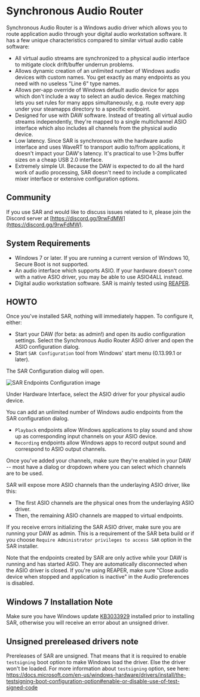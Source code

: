 # Synchronous Audio Router

Synchronous Audio Router is a Windows audio driver which allows you to route
application audio through your digital audio workstation software. It has a few
unique characteristics compared to similar virtual audio cable software:

* All virtual audio streams are synchronized to a physical audio interface to
  mitigate clock drift/buffer underrun problems.
* Allows dynamic creation of an unlimited number of Windows audio devices with
  custom names. You get exactly as many endpoints as you need with no useless
  "Line 6" type names.
* Allows per-app override of Windows default audio device for apps which
  don't include a way to select an audio device. Regex matching lets you set
  rules for many apps simultaneously, e.g. route every app under your steamapps
  directory to a specific endpoint.
* Designed for use with DAW software. Instead of treating all virtual audio
  streams independently, they're mapped to a single multichannel ASIO interface
  which also includes all channels from the physical audio device.
* Low latency. Since SAR is synchronous with the hardware audio interface and
  uses WaveRT to transport audio to/from applications, it doesn't impact your
  DAW's latency. It's practical to use 1-2ms buffer sizes on a cheap USB 2.0
  interface.
* Extremely simple UI. Because the DAW is expected to do all the hard work of
  audio processing, SAR doesn't need to include a complicated mixer interface or
  extensive configuration options.

## Community

If you use SAR and would like to discuss issues related to it, please join the
Discord server at [https://discord.gg/9rwFdMW](https://discord.gg/9rwFdMW).

## System Requirements

* Windows 7 or later. If you are running a current version of Windows 10, Secure Boot is not supported.
* An audio interface which supports ASIO. If your hardware doesn't come with a
  native ASIO driver, you may be able to use ASIO4ALL instead.
* Digital audio workstation software. SAR is mainly tested using [REAPER](http://www.reaper.fm/).

## HOWTO

Once you've installed SAR, nothing will immediately happen.
To configure it, either:
* Start your DAW (for beta: as admin!) and open its audio configuration settings.
   Select the Synchronous Audio Router ASIO driver and open the ASIO
   configuration dialog.
* Start `SAR Configuration` tool from Windows' start menu (0.13.99.1 or later).

The SAR Configuration dialog will open.

![SAR Endpoints Configuration image](https://raw.githubusercontent.com/eiz/SynchronousAudioRouter/master/SarWeb/images/sar_endpoints.png)

Under Hardware Interface, select the ASIO driver for your physical audio
device.

You can add an unlimited number of Windows audio endpoints from the SAR
configuration dialog.
* `Playback` endpoints allow Windows applications to play sound and show up
   as corresponding input channels on your ASIO device.
* `Recording` endpoints allow Windows apps to record output sound and
   correspond to ASIO output channels.

Once you've added your channels, make sure they're enabled in your DAW --
most have a dialog or dropdown where you can select which channels are to
be used.

SAR will expose more ASIO channels than the underlaying ASIO driver, like this:
* The first ASIO channels are the physical ones from the underlaying ASIO
  driver.
* Then, the remaining ASIO channels are mapped to virtual endpoints.

If you receive errors initializing the SAR ASIO driver, make sure you are
running your DAW as admin. This is a requirement of the SAR beta build or
if you choose `Require Administrator privileges to access SAR` option in the
SAR installer.

Note that the endpoints created by SAR are only active while your DAW is
running and has started ASIO. They are automatically disconnected when the
ASIO driver is closed. If you're using REAPER, make sure "Close audio device
when stopped and application is inactive" in the Audio preferences is
disabled.

## Windows 7 Installation Note

Make sure you have Windows update [KB3033929](https://technet.microsoft.com/en-us/library/security/3033929.aspx)
installed prior to installing SAR, otherwise you will receive an error about
an unsigned driver.

## Unsigned prereleased drivers note

Prereleases of SAR are unsigned. That means that it is required to enable
`testsigning` boot option to make Windows load the driver. Else the driver
won't be loaded.
For more information about `testsigning` option, see here:
https://docs.microsoft.com/en-us/windows-hardware/drivers/install/the-testsigning-boot-configuration-option#enable-or-disable-use-of-test-signed-code
